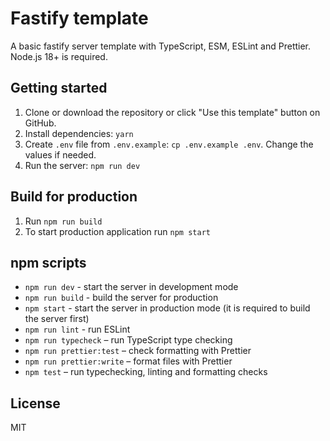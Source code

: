 # Fastify template

A basic fastify server template with TypeScript, ESM, ESLint and Prettier. Node.js 18+ is required.

## Getting started

1. Clone or download the repository or click "Use this template" button on GitHub.
2. Install dependencies: `yarn`
3. Create `.env` file from `.env.example`: `cp .env.example .env`. Change the values if needed.
4. Run the server: `npm run dev`

## Build for production

1. Run `npm run build`
2. To start production application run `npm start`

## npm scripts

- `npm run dev` - start the server in development mode
- `npm run build` - build the server for production
- `npm start` - start the server in production mode (it is required to build the server first)
- `npm run lint` - run ESLint
- `npm run typecheck` – run TypeScript type checking
- `npm run prettier:test` – check formatting with Prettier
- `npm run prettier:write` – format files with Prettier
- `npm test` – run typechecking, linting and formatting checks

## License

MIT
